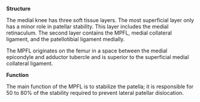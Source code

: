 **Structure**

The medial knee has three soft tissue layers. The most superficial layer only has a minor role in patellar stability. This layer includes the medial retinaculum. The second layer contains the MPFL, medial collateral ligament, and the patellotibial ligament medially.

The MPFL originates on the femur in a space between the medial epicondyle and adductor tubercle and is superior to the superficial medial collateral ligament.

**Function**

The main function of the MPFL is to stabilize the patella; it is responsible for 50 to 80% of the stability required to prevent lateral patellar dislocation.